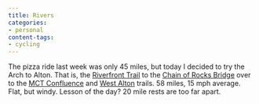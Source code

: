 ```yaml
---
title: Rivers
categories:
- personal
content-tags:
- cycling
---
```


The pizza ride last week was only 45 miles, but today I decided to try the Arch to Alton.  That is, the [Riverfront Trail][1] to the [Chain of
Rocks Bridge][2] over to the [MCT
Confluence][3] and [West
Alton][4] trails.  58 miles, 15 mph average.  Flat, but windy.  Lesson of the day?  20 mile rests are too far apart.

   [1]: http://www.stlbiking.com/Trail-STLriverFront.htm
   [2]: http://www.cruisin66.com/stl/cor.html
   [3]: http://www.mcttrails.org/ConfluenceTrail.html
   [4]: http://www.trailnet.org/trails.html#westalt
